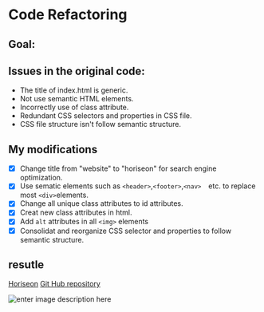 # Code Refactoring

## Goal:


## Issues in the original code:

 - The title of index.html is generic.
 - Not use semantic HTML elements. 
 - Incorrectly use of class attribute.
 -  Redundant CSS selectors and properties in CSS file.
 - CSS file structure isn't follow semantic structure.

## My modifications

 - [x] Change title from "website" to "horiseon" for search engine optimization. 
 - [x] Use sematic elements such as `<header>`,`<footer>`,`<nav>  `etc. to replace most `<div>`elements.
 - [x] Change all unique class attributes to id attributes.
 - [x] Creat new class attributes in html.
 - [x] Add `alt` attributes in all `<img>` elements
 - [x] Consolidat and reorganize CSS selector and properties to follow semantic structure.
 
## resutle

[Horiseon](https://realzzkevin.github.io/Code-Refactor-ZZ/)
[Git Hub repository](https://github.com/realzzkevin/Code-Refactor-ZZ/settings)

![enter image description here](sfdasf)
